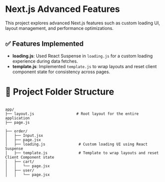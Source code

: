 # Next.js Advanced Features

This project explores advanced Next.js features such as custom loading UI, layout management, and performance optimizations.

## ✅ Features Implemented

- **loading.js**: Used React Suspense in `loading.js` for a custom loading experience during data fetches.
- **template.js**: Implemented `template.js` to wrap layouts and reset client component state for consistency across pages.


# 📁 Project Folder Structure

```text

app/
├── layout.js                   # Root layout for the entire application
├── page.js                     

├── order/                       
│   ├── Input.jsx                
│   ├── page.jsx                 
│   ├── loading.js               # Custom loading UI using React Suspense
│   ├── template.js              # Template to wrap layouts and reset Client Component state
│   ├── cart/                    
│   │   └── page.jsx             
│   ├── user/                    
│   │   └── page.jsx             

```